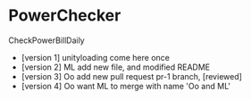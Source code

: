 # PowerChecker
CheckPowerBillDaily

- [version 1] unityloading come here once
- [version 2] ML add new file, and modified README
- [version 3] Oo add new pull request pr-1 branch, [reviewed]
- [version 4] Oo want ML to merge with name 'Oo and ML' 